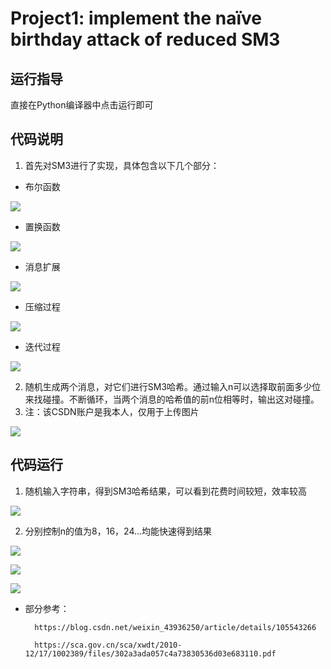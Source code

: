 # Project1: implement the naïve birthday attack of reduced SM3
## 运行指导
直接在Python编译器中点击运行即可
## 代码说明
1. 首先对SM3进行了实现，具体包含以下几个部分：
- 布尔函数

![](https://img-blog.csdnimg.cn/cd6ff035bfaf422ba902da242ea2f9eb.png)

- 置换函数

![](https://img-blog.csdnimg.cn/83452f7c13464fa68f93af0d6e806a1f.png)

- 消息扩展

![](https://img-blog.csdnimg.cn/050ad57cfcd94cbcbd6aa09420c9642e.png)

- 压缩过程

![](https://img-blog.csdnimg.cn/cf367c7a5e344b48bd2b69da5e3fdcac.png)

- 迭代过程

![](https://img-blog.csdnimg.cn/26b4724cbca541438310c2e2d6d6d732.png)


2. 随机生成两个消息，对它们进行SM3哈希。通过输入n可以选择取前面多少位来找碰撞。不断循环，当两个消息的哈希值的前n位相等时，输出这对碰撞。
3. 注：该CSDN账户是我本人，仅用于上传图片

![](https://img-blog.csdnimg.cn/8def4162127045c085ebfbc3fa46df35.png)

## 代码运行
1. 随机输入字符串，得到SM3哈希结果，可以看到花费时间较短，效率较高

![](https://img-blog.csdnimg.cn/a7e88efc57a94116a8c560376c54b60d.png)

2. 分别控制n的值为8，16，24...均能快速得到结果

![](https://img-blog.csdnimg.cn/48831f05a00f4ca5981783a3a0e190b6.png)

![](https://img-blog.csdnimg.cn/a9d46eaf5205460788e45d4bf9e8f32a.png)

![](https://img-blog.csdnimg.cn/c560c54e8a784fe8a3cb7f5d66bf6298.png)




- 部分参考：

        https://blog.csdn.net/weixin_43936250/article/details/105543266
        
        https://sca.gov.cn/sca/xwdt/2010-12/17/1002389/files/302a3ada057c4a73830536d03e683110.pdf
